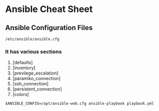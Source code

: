 # Ansible Cheat Sheet

## Ansible Configuration Files
`/etc/ansible/ansible.cfg`
### It has various sections
1. [defaults]
2. [inventory]
3. [previlege_escalation]
4. [paramiko_connection]
5. [ssh_connection]
6. [persistent_connection]
7. [colors]


`$ANSIBLE_CONFIG=/opt/ansible-web.cfg ansible-playbook playbook.yml`
